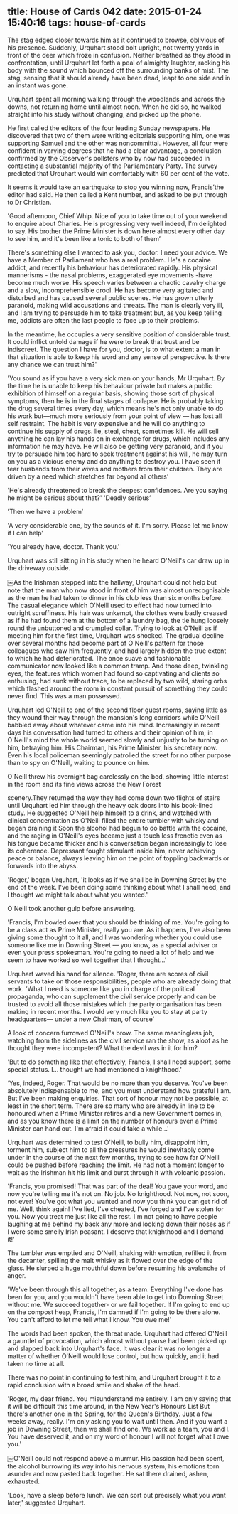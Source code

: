 title: House of Cards 042
date: 2015-01-24 15:40:16
tags: house-of-cards
---

The stag edged closer towards him as it continued to browse, oblivious of his presence. Suddenly, Urquhart stood bolt upright, not twenty yards in front of the deer which froze in confusion. Neither breathed as they stood in confrontation, until Urquhart let forth a peal of almighty laughter, racking his body with the sound which bounced off the surrounding banks of mist. The stag, sensing that it should already have been dead, leapt to one side and in an instant was gone.

Urquhart spent all morning walking through the woodlands and across the downs, not returning home until almost noon. When he did so, he walked straight into his study without changing, and picked up the phone.

He first called the editors of the four leading Sunday newspapers. He discovered that two of them were writing editorials supporting him, one was supporting Samuel and the other was noncommittal. However, all four were confident in varying degrees that he had a clear advantage, a conclusion confirmed by the Observer's pollsters who by now had succeeded in contacting a substantial majority of the Parliamentary Party. The survey predicted that Urquhart would win comfortably with 60 per cent of the vote.

It seems it would take an earthquake to stop you winning now, Francis’the editor had said. He then called a Kent number, and asked to be put through to Dr Christian.

'Good afternoon, Chief Whip. Nice of you to take time out of your weekend to enquire about Charles. He is progressing very well indeed, I'm delighted to say. His brother the Prime Minister is down here almost every other day to see him, and it's been like a tonic to both of them’

There's something else I wanted to ask you, doctor. I need your advice. We have a Member of Parliament who has a real problem. He's a cocaine addict, and recently his behaviour has deteriorated rapidly. His physical mannerisms - the nasal problems, exaggerated eye movements -have become much worse. His speech varies between a chaotic cavalry charge and a slow, incomprehensible drool. He has become very agitated and disturbed and has caused several public scenes. He has grown utterly paranoid, making wild accusations and threats. The man is clearly very ill, and I am trying to persuade him to take treatment but, as you keep telling me, addicts are often the last people to face up to their problems.

In the meantime, he occupies a very sensitive position of considerable trust. It could inflict untold damage if he were to break that trust and be indiscreet. The question I have for you, doctor, is to what extent a man in that situation is able to keep his word and any sense of perspective. Is there any chance we can trust him?'

'You sound as if you have a very sick man on your hands, Mr Urquhart. By the time he is unable to keep his behaviour private but makes a public exhibition of himself on a regular basis, showing those sort of physical symptoms, then he is in the final stages of collapse. He is probably taking the drug several times every day, which means he's not only unable to do his work but—much more seriously from your point of view — has lost all self restraint. The habit is very expensive and he will do anything to continue his supply of drugs. lie, steal, cheat, sometimes kill. He will sell anything he can lay his hands on in exchange for drugs, which includes any information he may have. He will also be getting very paranoid, and if you try to persuade him too hard to seek treatment against his will, he may turn on you as a vicious enemy and do anything to destroy you. I have seen it tear husbands from their wives and mothers from their children. They are driven by a need which stretches far beyond all others’

'He's already threatened to break the deepest confidences. Are you saying he might be serious about that?' 'Deadly serious’

'Then we have a problem’

'A very considerable one, by the sounds of it. I'm sorry. Please let me know if I can help’

'You already have, doctor. Thank you.'

Urquhart was still sitting in his study when he heard O'Neill's car draw up in the driveway outside.

￼As the Irishman stepped into the hallway, Urquhart could not help but note that the man who now stood in front of him was almost unrecognisable as the man he had taken to dinner in his club less than six months before. The casual elegance which O'Neill used to effect had now turned into outright scruffiness. His hair was unkempt, the clothes were badly creased as if he had found them at the bottom of a laundry bag, the tie hung loosely round the unbuttoned and crumpled collar. Trying to look at O'Neill as if meeting him for the first time, Urquhart was shocked. The gradual decline over several months had become part of O'Neill's pattern for those colleagues who saw him frequently, and had largely hidden the true extent to which he had deteriorated. The once suave and fashionable communicator now looked like a common tramp. And those deep, twinkling eyes, the features which women had found so captivating and clients so enthusing, had sunk without trace, to be replaced by two wild, staring orbs which flashed around the room in constant pursuit of something they could never find. This was a man possessed.

Urquhart led O'Neill to one of the second floor guest rooms, saying little as they wound their way through the mansion's long corridors while O'Neill babbled away about whatever came into his mind. Increasingly in recent days his conversation had turned to others and their opinion of him; in O'Neill's mind the whole world seemed slowly and unjustly to be turning on him, betraying him. His Chairman, his Prime Minister, his secretary now. Even his local policeman seemingly patrolled the street for no other purpose than to spy on O'Neill, waiting to pounce on him.

O'Neill threw his overnight bag carelessly on the bed, showing little interest in the room and its fine views across the New Forest

scenery.They returned the way they had come down two flights of stairs until Urquhart led him through the heavy oak doors into his book-lined study. He suggested O'Neill help himself to a drink, and watched with clinical concentration as O'Neill filled the entire tumbler with whisky and began draining it Soon the alcohol had begun to do battle with the cocaine, and the raging in O'Neill's eyes became just a touch less frenetic even as his tongue became thicker and his conversation began increasingly to lose its coherence. Depressant fought stimulant inside him, never achieving peace or balance, always leaving him on the point of toppling backwards or forwards into the abyss.

'Roger,' began Urquhart, 'it looks as if we shall be in Downing Street by the end of the week. I've been doing some thinking about what I shall need, and I thought we might talk about what you wanted.'

O'Neill took another gulp before answering.

'Francis, I'm bowled over that you should be thinking of me. You're going to be a class act as Prime Minister, really you are. As it happens, I've also been giving some thought to it all, and I was wondering whether you could use someone like me in Downing Street — you know, as a special adviser or even your press spokesman. You're going to need a lot of help and we seem to have worked so well together that I thought...'

Urquhart waved his hand for silence. 'Roger, there are scores of civil servants to take on those responsibilities, people who are already doing that work. 'What I need is someone like you in charge of the political propaganda, who can supplement the civil service properly and can be trusted to avoid all those mistakes which the party organisation has been making in recent months. I would very much like you to stay at party headquarters— under a new Chairman, of course’

A look of concern furrowed O'Neill's brow. The same meaningless job, watching from the sidelines as the civil service ran the show, as aloof as he thought they were incompetent? What the devil was in it for him?

'But to do something like that effectively, Francis, I shall need support, some special status. I... thought we had mentioned a knighthood.'

‘Yes, indeed, Roger. That would be no more than you deserve. You've been absolutely indispensable to me, and you must understand how grateful I am. But I've been making enquiries. That sort of honour may not be possible, at least in the short term. There are so many who are already in line to be honoured when a Prime Minister retires and a new Government comes in, and as you know there is a limit on the number of honours even a Prime Minister can hand out. I'm afraid it could take a while...'

Urquhart was determined to test O'Neill, to bully him, disappoint him, torment him, subject him to all the pressures he would inevitably come under in the course of the next few months, trying to see how far O'Neill could be pushed before reaching the limit. He had not a moment longer to wait as the Irishman hit his limit and burst through it with volcanic passion.

'Francis, you promised! That was part of the deal! You gave your word, and now you're telling me it's not on. No job. No knighthood. Not now, not soon, not ever! You've got what you wanted and now you think you can get rid of me. Well, think again! I've lied, I've cheated, I've forged and I've stolen for you. Now you treat me just like all the rest. I'm not going to have people laughing at me behind my back any more and looking down their noses as if I were some smelly Irish peasant. I deserve that knighthood and I demand it!'

The tumbler was emptied and O'Neill, shaking with emotion, refilled it from the decanter, spilling the malt whisky as it flowed over the edge of the glass. He slurped a huge mouthful down before resuming his avalanche of anger.

'We've been through this all together, as a team. Everything I've done has been for you, and you wouldn't have been able to get into Downing Street without me. We succeed together- or we fail together. If I'm going to end up on the compost heap, Francis, I'm damned if I'm going to be there alone. You can't afford to let me tell what I know. You owe me!'

The words had been spoken, the threat made. Urquhart had offered O'Neill a gauntlet of provocation, which almost without pause had been picked up and slapped back into Urquhart's face. It was clear it was no longer a matter of whether O'Neill would lose control, but how quickly, and it had taken no time at all.

There was no point in continuing to test him, and Urquhart brought it to a rapid conclusion with a broad smile and shake of the head.

'Roger, my dear friend. You misunderstand me entirely. I am only saying that it will be difficult this time around, in the New Year's Honours List But there's another one in the Spring, for the Queen's Birthday. Just a few weeks away, really. I'm only asking you to wait until then. And if you want a job in Downing Street, then we shall find one. We work as a team, you and I. You have deserved it, and on my word of honour I will not forget what I owe you.'

￼O'Neill could not respond above a murmur. His passion had been spent, the alcohol burrowing its way into his nervous system, his emotions torn asunder and now pasted back together. He sat there drained, ashen, exhausted.

'Look, have a sleep before lunch. We can sort out precisely what you want later,' suggested Urquhart.

